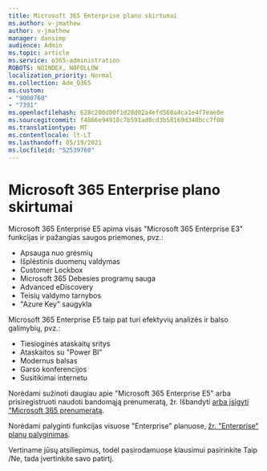 ```yaml
---
title: Microsoft 365 Enterprise plano skirtumai
ms.author: v-jmathew
author: v-jmathew
manager: dansimp
audience: Admin
ms.topic: article
ms.service: o365-administration
ROBOTS: NOINDEX, NOFOLLOW
localization_priority: Normal
ms.collection: Adm_O365
ms.custom:
- "9000760"
- "7391"
ms.openlocfilehash: 628c200d00f1d28d02a4efd560a4ca1e4f7eae0e
ms.sourcegitcommit: f4866e94918c7b591ad0cd3b58169d340bcc7f00
ms.translationtype: MT
ms.contentlocale: lt-LT
ms.lasthandoff: 05/19/2021
ms.locfileid: "52539760"
---
```

# <a name="microsoft-365-enterprise-plan-differences"></a>Microsoft 365 Enterprise plano skirtumai

Microsoft 365 Enterprise E5 apima visas "Microsoft 365 Enterprise E3" funkcijas ir pažangias saugos priemones, pvz.:

- Apsauga nuo grėsmių
- Išplėstinis duomenų valdymas
- Customer Lockbox
- Microsoft 365 Debesies programų sauga
- Advanced eDiscovery
- Teisių valdymo tarnybos
- "Azure Key" saugykla

Microsoft 365 Enterprise E5 taip pat turi efektyvių analizės ir balso galimybių, pvz.:

- Tiesioginės ataskaitų sritys
- Ataskaitos su "Power BI"
- Modernus balsas
- Garso konferencijos
- Susitikimai internetu

Norėdami sužinoti daugiau apie "Microsoft 365 Enterprise E5" arba prisiregistruoti naudoti bandomąją prenumeratą, žr. Išbandyti [arba įsigyti "Microsoft 365 prenumeratą](https://go.microsoft.com/fwlink/?linkid=2099673).

Norėdami palyginti funkcijas visuose "Enterprise" planuose, [žr. "Enterprise" planų palyginimas](https://go.microsoft.com/fwlink/?linkid=2097200).

Vertiname jūsų atsiliepimus, todėl pasirodamuose klausimui pasirinkite Taip /Ne, tada įvertinkite savo patirtį.
